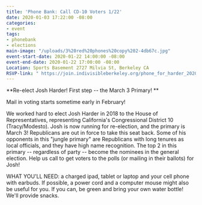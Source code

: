 ```yaml
---
title: 'Phone Bank: Call CD-10 Voters 1/22'
date: 2020-01-03 17:22:00 -08:00
categories:
- event
tags:
- phonebank
- elections
main-image: "/uploads/3%20red%20phones%20copy%202-4db67c.jpg"
event-start-date: 2020-01-22 14:00:00 -08:00
event-end-date: 2020-01-22 17:00:00 -08:00
Location: Sports Basement 2727 Milvia St, Berkeley CA
RSVP-link: " https://join.indivisibleberkeley.org/phone_for_harder_2020_01_22"
---
```


**Re-elect Josh Harder! First step -- the March 3 Primary! **

Mail in voting starts sometime early in February!

We worked hard to elect Josh Harder in 2018 to the House of Representatives, representing  California's Congressional District 10 (Tracy/Modesto). Josh is now running for re-election, and the primary is March 3! Republicans are out in force to take this seat back. Some of his opponents in this "jungle primary" are Republicans with long tenures as local officials, and they have high name recognition. The top 2 in this primary -- regardless of party -- become the nominees in the general election. Help us call to get voters to the polls (or mailing in their ballots) for Josh!

WHAT YOU'LL NEED: a charged ipad, tablet or laptop and your cell phone with earbuds. If possible, a power cord and a computer mouse might also be useful for you. If you can, be green and bring your own water bottle! We'll provide snacks.